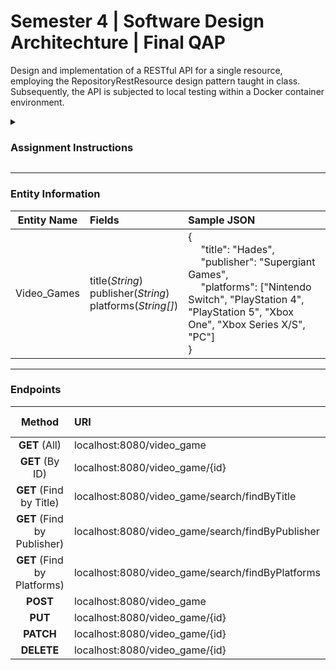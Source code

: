 

<h1>
  Semester 4 | Software Design Architechture | Final QAP
</h1>

Design and implementation of a RESTful API for a single resource, employing the RepositoryRestResource design pattern taught in class. Subsequently, the API is subjected to local testing within a Docker container environment.

<details>
  <summary><h3><strong>Assignment Instructions</strong></h3></summary>
  <blockquote>
  <br/>
  For this QAP I’d like you to get hands on practice building a simple REST API for one simple 
  Resource following the RepositoryRestResource pattern we covered in our classes and then 
  testing it in a running Docker container locally.

  You can create a new API for any Resource you like.

  You should build out a new project from scratch, build up your pom file with the required 
  dependencies, add the required dockerfile and docker-compose files as well as your 
  RepositoryRestResource implementation.  

  Testing in postman is all that is required.

  Deliverables:
  -	GitHub Link to project
  -	Testing Screen Shots from postman and screen shots of the project running in docker.
  -	Details in the project readme about the new API and how to run project in docker.
  <blockquote>
</details>
    
---

### **Entity Information**

| Entity Name  | Fields                                                               | Sample JSON                                                                    |
| :----------: | :------------------------------------------------------------------- | :----------------------------------------------------------------------------- | 
| Video_Games  | title(*String*) <br/> publisher(*String*) <br/> platforms(*String[]*)|{<br/>&emsp; "title": "Hades", <br/>&emsp; "publisher": "Supergiant Games", <br/>&emsp; "platforms": ["Nintendo Switch", "PlayStation 4", "PlayStation 5", "Xbox One", "Xbox Series X/S", "PC"] <br/> }                                            |

<!--  
Unformatted Data:
-----------------

Entity Name:    Video_Games 	

Fields:         title(String)
                publisher(String)
                platforms(String[]) 	

Sample JSON:    {
                  "title": "Hades",
                  "publisher": "Supergiant Games",
                  "platforms": ["Nintendo Switch", "PlayStation 4", "PlayStation 5", "Xbox One", "Xbox Series X/S", "PC"]
                } 
-->

---

### **Endpoints**

|              Method                | URI                                              | Query Parameter        |
| :--------------------------------: | :----------------------------------------------- | :--------------------- |
| **GET** (All)                      | localhost:8080/video_game                        |                        |
| **GET** (By ID)                    | localhost:8080/video_game/{id}                   |                        |
| **GET** (Find by Title)            | localhost:8080/video_game/search/findByTitle     | ?title=\<*String*>     |
| **GET** (Find by Publisher)        | localhost:8080/video_game/search/findByPublisher | ?title=\<*String*>     |
| **GET** (Find by Platforms)        | localhost:8080/video_game/search/findByPlatforms | ?title=\<*String[]*>   |
| **POST**                           | localhost:8080/video_game                        |                        |
| **PUT**                            | localhost:8080/video_game/{id}                   |                        |
| **PATCH**                          | localhost:8080/video_game/{id}                   |                        |
| **DELETE**                         | localhost:8080/video_game/{id}                   |                        |

